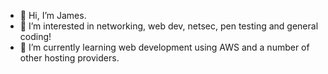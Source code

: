 - 👋 Hi, I’m James.
- 👀 I’m interested in networking, web dev, netsec, pen testing and general coding!
- 🌱 I’m currently learning web development using AWS and a number of other hosting providers.

<!---
JamesCFPatrick/JamesCFPatrick is a ✨ special ✨ repository because its `README.md` (this file) appears on your GitHub profile.
You can click the Preview link to take a look at your changes.
--->
